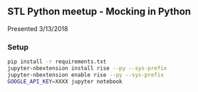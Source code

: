 ## STL Python meetup - Mocking in Python

Presented 3/13/2018

### Setup

```bash
pip install -r requirements.txt
jupyter-nbextension install rise --py --sys-prefix
jupyter-nbextension enable rise --py --sys-prefix
GOOGLE_API_KEY=XXXX jupyter notebook
```

